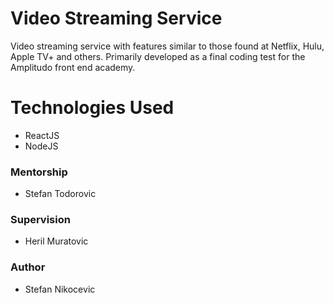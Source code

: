 # Video Streaming Service

Video streaming service with features similar to those found at Netflix, Hulu, Apple TV+ and others.
Primarily developed as a final coding test for the Amplitudo front end academy.

# Technologies Used
<ul>
<li>ReactJS</li>
<li>NodeJS</li>
</ul>

### Mentorship
<ul>
<li>Stefan Todorovic</li>
</ul>

### Supervision
<ul>
<li>Heril Muratovic</li>
</ul>

### Author
<ul>
<li>Stefan Nikocevic</li>
</ul>
